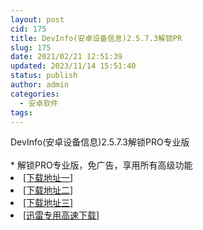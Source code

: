 ```yaml
---
layout: post
cid: 175
title: DevInfo(安卓设备信息)2.5.7.3解锁PR
slug: 175
date: 2021/02/21 12:51:39
updated: 2023/11/14 15:51:40
status: publish
author: admin
categories: 
  - 安卓软件
tags: 
---
```



<div alt="潮男心博客 www.cnx0.com" >
				<div>DevInfo(安卓设备信息)2.5.7.3解锁PRO专业版</div>
<div> </div>
<div>* 解锁PRO专业版，免广告，享用所有高级功能</div><li><a href="http://116.255.150.52/soft/UploadFile/2021/210221sb.rar" target="_blank">[下载地址一]</a></li>
<li><a href="http://116.255.169.220/soft/UploadFile/2021/210221sb.rar" target="_blank">[下载地址二]</a></li>
<li><a href="http://dx.qqyewu.com/soft/UploadFile/2021/210221sb.rar" target="_blank">[下载地址三]</a></li>
<li><a href="/soft/download.asp?softid=24618&amp;downid=9&amp;id=25454" target="_blank">[迅雷专用高速下载]</a></li>			</div>
			